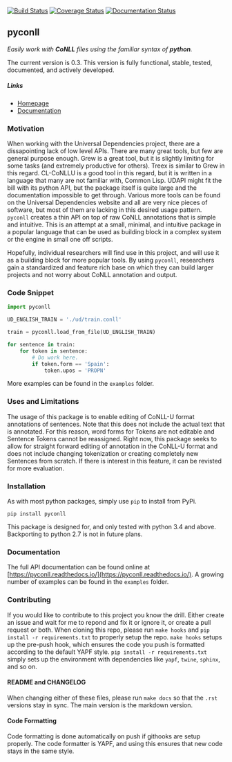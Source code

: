 [![Build Status](https://travis-ci.org/pyconll/pyconll.svg?branch=master)](https://travis-ci.org/pyconll/pyconll)
[![Coverage Status](https://coveralls.io/repos/github/pyconll/pyconll/badge.svg?branch=master)](https://coveralls.io/github/pyconll/pyconll?branch=master)
[![Documentation Status](https://readthedocs.org/projects/pyconll/badge/?version=latest)](https://pyconll.readthedocs.io/en/latest/?badge=latest)

## pyconll

*Easily work with **CoNLL** files using the familiar syntax of **python**.*

The current version is 0.3. This version is fully functional, stable, tested, documented, and actively developed.

##### Links
- [Homepage](https://pyconll.github.io)
- [Documentation](https://pyconll.readthedocs.io/)


### Motivation

When working with the Universal Dependencies project, there are a dissapointing lack of low level APIs. There are many great tools, but few are general purpose enough. Grew is a great tool, but it is slightly limiting for some tasks (and extremely productive for others). Treex is similar to Grew in this regard. CL-CoNLLU is a good tool in this regard, but it is written in a language that many are not familiar with, Common Lisp. UDAPI might fit the bill with its python API, but the package itself is quite large and the documentation impossible to get through. Various more tools can be found on the Universal Dependencies website and all are very nice pieces of software, but most of them are lacking in this desired usage pattern. ``pyconll`` creates a thin API on top of raw CoNLL annotations that is simple and intuitive. This is an attempt at a small, minimal, and intuitive package in a popular language that can be used as building block in a complex system or the engine in small one off scripts.

Hopefully, individual researchers will find use in this project, and will use it as a building block for more popular tools. By using `pyconll`, researchers gain a standardized and feature rich base on which they can build larger projects and not worry about CoNLL annotation and output.

### Code Snippet

```python
import pyconll

UD_ENGLISH_TRAIN = './ud/train.conll'

train = pyconll.load_from_file(UD_ENGLISH_TRAIN)

for sentence in train:
    for token in sentence:
        # Do work here.
        if token.form == 'Spain':
            token.upos = 'PROPN'
```

More examples can be found in the `examples` folder.


### Uses and Limitations

The usage of this package is to enable editing of CoNLL-U format annotations of sentences. Note that this does not include the actual text that is annotated. For this reason, word forms for Tokens are not editable and Sentence Tokens cannot be reassigned. Right now, this package seeks to allow for straight forward editing of annotation in the CoNLL-U format and does not include changing tokenization or creating completely new Sentences from scratch. If there is interest in this feature, it can be revisted for more evaluation.


### Installation

As with most python packages, simply use `pip` to install from PyPi.

```
pip install pyconll
```

This package is designed for, and only tested with python 3.4 and above. Backporting to python 2.7 is not in future plans.


### Documentation

The full API documentation can be found online at [https://pyconll.readthedocs.io/](https://pyconll.readthedocs.io/). A growing number of examples can be found in the `examples` folder.


### Contributing

If you would like to contribute to this project you know the drill. Either create an issue and wait for me to repond and fix it or ignore it, or create a pull request or both. When cloning this repo, please run `make hooks` and `pip install -r requirements.txt` to properly setup the repo. `make hooks` setups up the pre-push hook, which ensures the code you push is formatted according to the default YAPF style. `pip install -r requirements.txt` simply sets up the environment with dependencies like `yapf`, `twine`, `sphinx`, and so on.

#### README and CHANGELOG

When changing either of these files, please run ``make docs`` so that the `.rst` versions stay in sync. The main version is the markdown version.

#### Code Formatting

Code formatting is done automatically on push if githooks are setup properly. The code formatter is YAPF, and using this ensures that new code stays in the same style.
